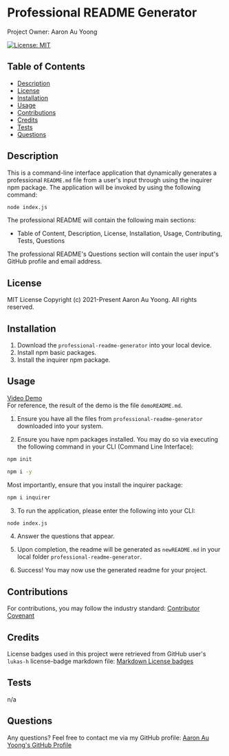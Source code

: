# Professional README Generator
Project Owner: Aaron Au Yoong

[![License: MIT](https://img.shields.io/badge/License-MIT-yellow.svg)](https://choosealicense.com/licenses/mit/)

## Table of Contents
* [Description](#Description)
* [License](#License)
* [Installation](#Installation)
* [Usage](#Usage)
* [Contributions](#Contributions)
* [Credits](#Credits)
* [Tests](#Tests)
* [Questions](#Questions)


## Description
This is a command-line interface application that dynamically generates a professional `README.md` file from a user's input through using the inquirer npm package. The application will be invoked by using the following command:

```bash
node index.js
```

The professional README will contain the following main sections:
- Table of Content, Description, License, Installation, Usage, Contributing, Tests, Questions

The professional README's Questions section will contain the user input's GitHub profile and email address. 

## License 
MIT License
Copyright (c) 2021-Present Aaron Au Yoong. All rights reserved.
## Installation
1. Download the `professional-readme-generator` into your local device. 
2. Install npm basic packages. 
3. Install the inquirer npm package.

## Usage

[Video Demo](https://youtu.be/Xw_mc-CcbFU)
<br>
For reference, the result of the demo is the file `demoREADME.md`.


1. Ensure you have all the files from `professional-readme-generator` downloaded into your system.

2. Ensure you have npm packages installed. You may do so via executing the following command in your CLI (Command Line Interface):
```bash
npm init
```

```bash
npm i -y
```

Most importantly, ensure that you install the inquirer package:

```bash
npm i inquirer
```

3. To run the application, please enter the following into your CLI:
```bash
node index.js
```

4. Answer the questions that appear. 

5. Upon completion, the readme will be generated as `newREADME.md` in your local folder `professional-readme-generator`. 

6. Success! You may now use the generated readme for your project.

## Contributions
For contributions, you may follow the industry standard: [Contributor Covenant](https://www.contributor-covenant.org/)

## Credits
License badges used in this project were retrieved from GitHub user's `lukas-h` license-badge markdown file: [Markdown License badges](https://gist.github.com/lukas-h/2a5d00690736b4c3a7ba)
## Tests
n/a
## Questions 
Any questions? Feel free to contact me via my GitHub profile: [Aaron Au Yoong's GitHub Profile](https://github.com/aaronauyoong)


